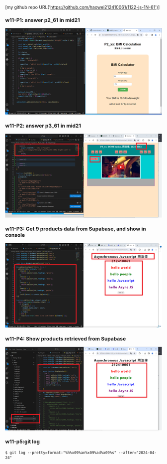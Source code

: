[my github repo URL('https://github.com/haowei212410061/1122-js-1N-61')]

### w11-P1: answer p2_61 in mid21

![](w11-p1.png)

### w11-P2: answer p3_61 in mid21

![](w11-p2.png)

### w11-P3: Get 9 products data from Supabase, and show in console

![](w11-p3.png)

### w11-P4: Show products retrieved from Supabase

![](w11-p4.png)

### w11-p5:git log

```
$ git log --pretty=format:"%h%x09%an%x09%ad%x09%s" --after="2024-04-24"


```
